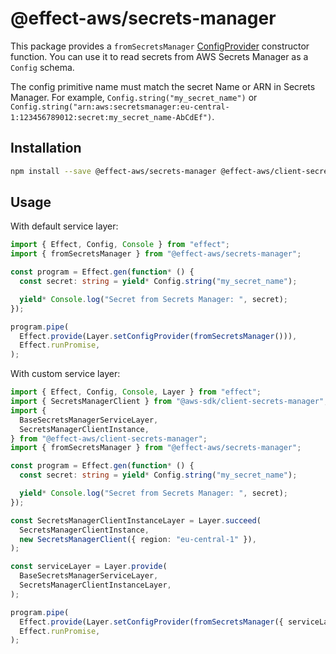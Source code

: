 # @effect-aws/secrets-manager

This package provides a `fromSecretsManager` [ConfigProvider](https://effect.website/docs/guides/configuration) constructor function.
You can use it to read secrets from AWS Secrets Manager as a `Config` schema.

The config primitive name must match the secret Name or ARN in Secrets Manager.
For example, `Config.string("my_secret_name")` or `Config.string("arn:aws:secretsmanager:eu-central-1:123456789012:secret:my_secret_name-AbCdEf")`.

## Installation

```bash
npm install --save @effect-aws/secrets-manager @effect-aws/client-secrets-manager
```

## Usage

With default service layer:

```typescript
import { Effect, Config, Console } from "effect";
import { fromSecretsManager } from "@effect-aws/secrets-manager";

const program = Effect.gen(function* () {
  const secret: string = yield* Config.string("my_secret_name");

  yield* Console.log("Secret from Secrets Manager: ", secret);
});

program.pipe(
  Effect.provide(Layer.setConfigProvider(fromSecretsManager())),
  Effect.runPromise,
);
```

With custom service layer:

```typescript
import { Effect, Config, Console, Layer } from "effect";
import { SecretsManagerClient } from "@aws-sdk/client-secrets-manager";
import {
  BaseSecretsManagerServiceLayer,
  SecretsManagerClientInstance,
} from "@effect-aws/client-secrets-manager";
import { fromSecretsManager } from "@effect-aws/secrets-manager";

const program = Effect.gen(function* () {
  const secret: string = yield* Config.string("my_secret_name");

  yield* Console.log("Secret from Secrets Manager: ", secret);
});

const SecretsManagerClientInstanceLayer = Layer.succeed(
  SecretsManagerClientInstance,
  new SecretsManagerClient({ region: "eu-central-1" }),
);

const serviceLayer = Layer.provide(
  BaseSecretsManagerServiceLayer,
  SecretsManagerClientInstanceLayer,
);

program.pipe(
  Effect.provide(Layer.setConfigProvider(fromSecretsManager({ serviceLayer }))),
  Effect.runPromise,
);
```
